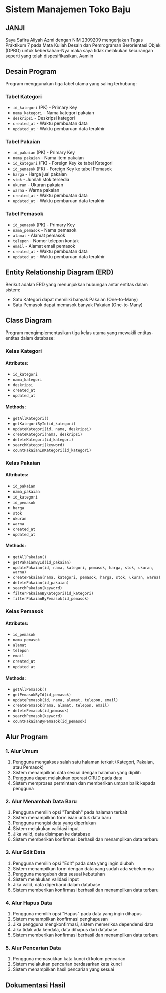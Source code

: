 # Sistem Manajemen Toko Baju

## JANJI
Saya Safira Aliyah Azmi dengan NIM 2309209 mengerjakan Tugas Praktikum 7 pada Mata Kuliah Desain dan Pemrograman Berorientasi Objek (DPBO) untuk keberkahan-Nya maka saya tidak melakukan kecurangan seperti yang telah dispesifikasikan. Aamiin

## Desain Program

Program menggunakan tiga tabel utama yang saling terhubung:

### Tabel Kategori
- `id_kategori` (PK) - Primary Key
- `nama_kategori` - Nama kategori pakaian
- `deskripsi` - Deskripsi kategori
- `created_at` - Waktu pembuatan data
- `updated_at` - Waktu pembaruan data terakhir

### Tabel Pakaian
- `id_pakaian` (PK) - Primary Key
- `nama_pakaian` - Nama item pakaian
- `id_kategori` (FK) - Foreign Key ke tabel Kategori
- `id_pemasok` (FK) - Foreign Key ke tabel Pemasok
- `harga` - Harga jual pakaian
- `stok` - Jumlah stok tersedia
- `ukuran` - Ukuran pakaian
- `warna` - Warna pakaian
- `created_at` - Waktu pembuatan data
- `updated_at` - Waktu pembaruan data terakhir

### Tabel Pemasok
- `id_pemasok` (PK) - Primary Key
- `nama_pemasok` - Nama pemasok
- `alamat` - Alamat pemasok
- `telepon` - Nomor telepon kontak
- `email` - Alamat email pemasok
- `created_at` - Waktu pembuatan data
- `updated_at` - Waktu pembaruan data terakhir

## Entity Relationship Diagram (ERD)
Berikut adalah ERD yang menunjukkan hubungan antar entitas dalam sistem:

- Satu Kategori dapat memiliki banyak Pakaian (One-to-Many)
- Satu Pemasok dapat memasok banyak Pakaian (One-to-Many)


## Class Diagram
Program mengimplementasikan tiga kelas utama yang mewakili entitas-entitas dalam database:

### Kelas Kategori
#### Attributes:
- `id_kategori`
- `nama_kategori`
- `deskripsi`
- `created_at`
- `updated_at`

#### Methods:
- `getAllKategori()`
- `getKategoriById(id_kategori)`
- `updateKategori(id, nama, deskripsi)`
- `createKategori(nama, deskripsi)`
- `deleteKategori(id_kategori)`
- `searchKategori(keyword)`
- `countPakaianInKategori(id_kategori)`

### Kelas Pakaian
#### Attributes:
- `id_pakaian`
- `nama_pakaian`
- `id_kategori`
- `id_pemasok`
- `harga`
- `stok`
- `ukuran`
- `warna`
- `created_at`
- `updated_at`

#### Methods:
- `getAllPakaian()`
- `getPakaianById(id_pakaian)`
- `updatePakaian(id, nama, kategori, pemasok, harga, stok, ukuran, warna)`
- `createPakaian(nama, kategori, pemasok, harga, stok, ukuran, warna)`
- `deletePakaian(id_pakaian)`
- `searchPakaian(keyword)`
- `filterPakaianByKategori(id_kategori)`
- `filterPakaianByPemasok(id_pemasok)`

### Kelas Pemasok
#### Attributes:
- `id_pemasok`
- `nama_pemasok`
- `alamat`
- `telepon`
- `email`
- `created_at`
- `updated_at`

#### Methods:
- `getAllPemasok()`
- `getPemasokById(id_pemasok)`
- `updatePemasok(id, nama, alamat, telepon, email)`
- `createPemasok(nama, alamat, telepon, email)`
- `deletePemasok(id_pemasok)`
- `searchPemasok(keyword)`
- `countPakaianByPemasok(id_pemasok)`

## Alur Program

### 1. Alur Umum
1. Pengguna mengakses salah satu halaman terkait (Kategori, Pakaian, atau Pemasok)
2. Sistem menampilkan data sesuai dengan halaman yang dipilih
3. Pengguna dapat melakukan operasi CRUD pada data
4. Sistem memproses permintaan dan memberikan umpan balik kepada pengguna

### 2. Alur Menambah Data Baru
1. Pengguna memilih opsi "Tambah" pada halaman terkait
2. Sistem menampilkan form isian untuk data baru
3. Pengguna mengisi data yang diperlukan
4. Sistem melakukan validasi input
5. Jika valid, data disimpan ke database
6. Sistem memberikan konfirmasi berhasil dan menampilkan data terbaru

### 3. Alur Edit Data
1. Pengguna memilih opsi "Edit" pada data yang ingin diubah
2. Sistem menampilkan form dengan data yang sudah ada sebelumnya
3. Pengguna mengubah data sesuai kebutuhan
4. Sistem melakukan validasi input
5. Jika valid, data diperbarui dalam database
6. Sistem memberikan konfirmasi berhasil dan menampilkan data terbaru

### 4. Alur Hapus Data
1. Pengguna memilih opsi "Hapus" pada data yang ingin dihapus
2. Sistem menampilkan konfirmasi penghapusan
3. Jika pengguna mengkonfirmasi, sistem memeriksa dependensi data
4. Jika tidak ada kendala, data dihapus dari database
5. Sistem memberikan konfirmasi berhasil dan menampilkan data terbaru

### 5. Alur Pencarian Data
1. Pengguna memasukkan kata kunci di kolom pencarian
2. Sistem melakukan pencarian berdasarkan kata kunci
3. Sistem menampilkan hasil pencarian yang sesuai

## Dokumentasi Hasil
